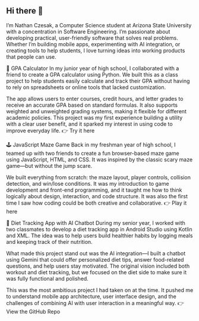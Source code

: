 ## Hi there 👋
I’m Nathan Czesak, a Computer Science student at Arizona State University with a concentration in Software Engineering. I’m passionate about developing practical, user-friendly software that solves real problems. Whether I’m building mobile apps, experimenting with AI integration, or creating tools to help students, I love turning ideas into working products that people can use.

🧮 GPA Calculator
In my junior year of high school, I collaborated with a friend to create a GPA calculator using Python. We built this as a class project to help students easily calculate and track their GPA without having to rely on spreadsheets or online tools that lacked customization.

The app allows users to enter courses, credit hours, and letter grades to receive an accurate GPA based on standard formulas. It also supports weighted and unweighted grading systems, making it flexible for different academic policies. This project was my first experience building a utility with a clear user benefit, and it sparked my interest in using code to improve everyday life.
👉 Try it here

🕹️ JavaScript Maze Game
Back in my freshman year of high school, I teamed up with two friends to create a fun browser-based maze game using JavaScript, HTML, and CSS. It was inspired by the classic scary maze game—but without the jump scare.

We built everything from scratch: the maze layout, player controls, collision detection, and win/lose conditions. It was my introduction to game development and front-end programming, and it taught me how to think logically about design, interaction, and code structure. It was also the first time I saw how coding could be both creative and collaborative.
👉 Play it here

🥗 Diet Tracking App with AI Chatbot
During my senior year, I worked with two classmates to develop a diet tracking app in Android Studio using Kotlin and XML. The idea was to help users build healthier habits by logging meals and keeping track of their nutrition.

What made this project stand out was the AI integration—I built a chatbot using Gemini that could offer personalized diet tips, answer food-related questions, and help users stay motivated. The original vision included both workout and diet tracking, but we focused on the diet side to make sure it was fully functional and polished.

This was the most ambitious project I had taken on at the time. It pushed me to understand mobile app architecture, user interface design, and the challenges of combining AI with user interaction in a meaningful way.
👉 View the GitHub Repo



<!--
**NathanCzesak/NathanCzesak** is a ✨ _special_ ✨ repository because its `README.md` (this file) appears on your GitHub profile.

Here are some ideas to get you started:

- 🔭 I’m currently working on ...
- 🌱 I’m currently learning ...
- 👯 I’m looking to collaborate on ...
- 🤔 I’m looking for help with ...
- 💬 Ask me about ...
- 📫 How to reach me: ...
- 😄 Pronouns: ...
- ⚡ Fun fact: ...
-->
